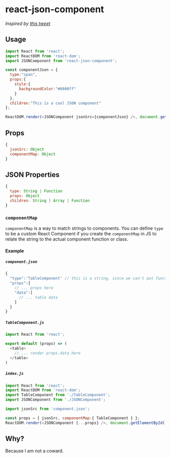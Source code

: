 # react-json-component

_Inspired by [this tweet](https://twitter.com/NTulswani/status/964421799399141376)_

## Usage

```javascript
import React from 'react';
import ReactDOM from 'react-dom';
import JSONComponent from 'react-json-component';

const componentJson = {
  type:"span",
  props:{
    style:{
      backgroundColor:"#0000ff"
    }
  },
  children:"This is a cool JSON component"
};

ReactDOM.render(<JSONComponent jsonSrc={componentJson} />, document.getElementById('root'));
```

## Props

```javascript
{
  jsonSrc: Object
  componentMap: Object
}
```

## JSON Properties

```javascript
{
  type: String | Function
  props: Object
  children: String | Array | Function
}
```


### `componentMap`

`componentMap` is a way to match strings to components. You can define `type` to be a custom React Component if you create the `componentMap` in JS to relate the string to the actual component function or class.

#### Example

##### `component.json`

```javascript
{
  "type":'TableComponent' // this is a string, since we can't put functions / classes in JSON!
  "props":{
    // ... props here
    "data":[
      // ... table data
    ]
  }
}
```

##### `TableComponent.js`

```javascript
import React from 'react';

export default (props) => (
  <table>
    // ... render props.data here
  </table>
)
```

##### `index.js`

```javascript
import React from 'react';
import ReactDOM from 'react-dom';
import TableComponent from './TableComponent';
import JSONComponent from './JSONComponent';

import jsonSrc from 'component.json';

const props = { jsonSrc, componentMap:{ TableComponent } };
ReactDOM.render(<JSONComponent {...props} />, document.getElementById('root'));
```

## Why?

Because I am not a coward.

